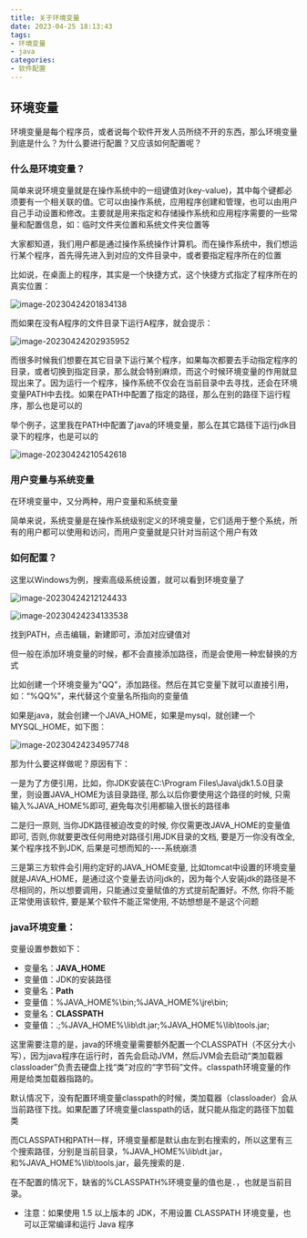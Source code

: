 ```yaml
---
title: 关于环境变量
date: 2023-04-25 18:13:43
tags: 
- 环境变量
- java
categories: 
- 软件配置
---
```


## 环境变量

环境变量是每个程序员，或者说每个软件开发人员所绕不开的东西，那么环境变量到底是什么？为什么要进行配置？又应该如何配置呢？

### 什么是环境变量？

简单来说环境变量就是在操作系统中的一组键值对(key-value)，其中每个键都必须要有一个相关联的值。它可以由操作系统，应用程序创建和管理，也可以由用户自己手动设置和修改。主要就是用来指定和存储操作系统和应用程序需要的一些常量和配置信息，如：临时文件夹位置和系统文件夹位置等



大家都知道，我们用户都是通过操作系统操作计算机。而在操作系统中，我们想运行某个程序，首先得先进入到对应的文件目录中，或者要指定程序所在的位置

比如说，在桌面上的程序，其实是一个快捷方式，这个快捷方式指定了程序所在的真实位置：

![image-20230424201834138](/img/环境变量1.png)

而如果在没有A程序的文件目录下运行A程序，就会提示：

![image-20230424202935952](/img/环境变量2.png)

而很多时候我们想要在其它目录下运行某个程序，如果每次都要去手动指定程序的目录，或者切换到指定目录，那么就会特别麻烦，而这个时候环境变量的作用就显现出来了。因为运行一个程序，操作系统不仅会在当前目录中去寻找，还会在环境变量PATH中去找。如果在PATH中配置了指定的路径，那么在别的路径下运行程序，那么也是可以的

举个例子，这里我在PATH中配置了java的环境变量，那么在其它路径下运行jdk目录下的程序，也是可以的

![image-20230424210542618](/img/环境变量3.png)

### 用户变量与系统变量

在环境变量中，又分两种，用户变量和系统变量

简单来说，系统变量是在操作系统级别定义的环境变量，它们适用于整个系统，所有的用户都可以使用和访问，而用户变量就是只针对当前这个用户有效

### 如何配置？

这里以Windows为例，搜索高级系统设置，就可以看到环境变量了

![image-20230424212124433](/img/环境变量4.png)

![image-20230424234133538](/img/环境变量5.png)

找到PATH，点击编辑，新建即可，添加对应键值对



但一般在添加环境变量的时候，都不会直接添加路径，而是会使用一种宏替换的方式

比如创建一个环境变量为"QQ"，添加路径。然后在其它变量下就可以直接引用，如：“%QQ%”，来代替这个变量名所指向的变量值

如果是java，就会创建一个JAVA_HOME，如果是mysql，就创建一个MYSQL_HOME，如下图：

![image-20230424234957748](/img/环境变量6.png)

那为什么要这样做呢？原因有下：

一是为了方便引用，比如，你JDK安装在C:\Program Files\Java\jdk1.5.0目录里，则设置JAVA_HOME为该目录路径, 那么以后你要使用这个路径的时候, 只需输入%JAVA_HOME%即可, 避免每次引用都输入很长的路径串

二是归一原则, 当你JDK路径被迫改变的时候, 你仅需更改JAVA_HOME的变量值即可, 否则,你就要更改任何用绝对路径引用JDK目录的文档, 要是万一你没有改全, 某个程序找不到JDK, 后果是可想而知的----系统崩溃

三是第三方软件会引用约定好的JAVA_HOME变量, 比如tomcat中设置的环境变量就是JAVA_HOME，是通过这个变量去访问jdk的，因为每个人安装jdk的路径是不尽相同的，所以想要调用，只能通过变量赋值的方式提前配置好。不然, 你将不能正常使用该软件, 要是某个软件不能正常使用, 不妨想想是不是这个问题

### java环境变量：

变量设置参数如下：

- 变量名：**JAVA_HOME**
- 变量值：JDK的安装路径
- 变量名：**Path**
- 变量值：%JAVA_HOME%\bin;%JAVA_HOME%\jre\bin;
- 变量名：**CLASSPATH**
- 变量值：.;%JAVA_HOME%\lib\dt.jar;%JAVA_HOME%\lib\tools.jar;


这里需要注意的是，java的环境变量需要额外配置一个CLASSPATH（不区分大小写），因为java程序在运行时，首先会启动JVM，然后JVM会去启动“类加载器classloader”负责去硬盘上找“类”对应的“字节码”文件。classpath环境变量的作用是给类加载器指路的。

默认情况下，没有配置环境变量classpath的时候，类加载器（classloader）会从当前路径下找。如果配置了环境变量classpath的话，就只能从指定的路径下加载类

而CLASSPATH和PATH一样，环境变量都是默认由左到右搜索的，所以这里有三个搜索路径，分别是当前目录，%JAVA_HOME%\lib\dt.jar，和%JAVA_HOME%\lib\tools.jar，最先搜索的是`.`

在不配置的情况下，缺省的%CLASSPATH%环境变量的值也是`.`，也就是当前目录。


- 注意：如果使用 1.5 以上版本的 JDK，不用设置 CLASSPATH 环境变量，也可以正常编译和运行 Java 程序
